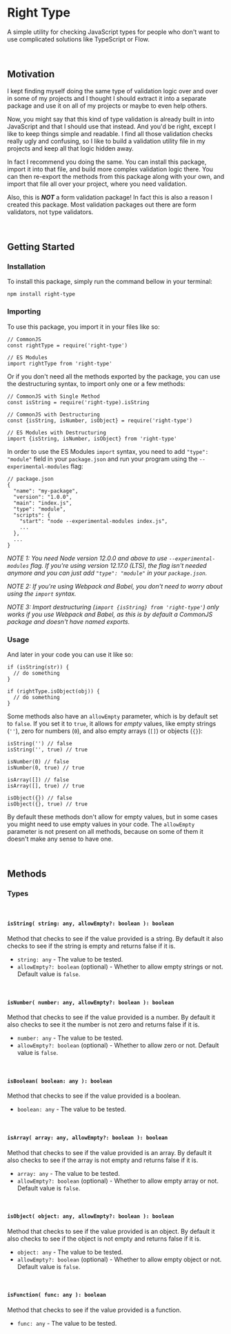 # Right Type

A simple utility for checking JavaScript types for people who don't want to use complicated solutions like TypeScript or Flow.

<br />

## Motivation

I kept finding myself doing the same type of validation logic over and over in some of my projects and I thought I should extract it into a separate package and use it on all of my projects or maybe to even help others.

Now, you might say that this kind of type validation is already built in into JavaScript and that I should use that instead. And you'd be right, except I like to keep things simple and readable. I find all those validation checks really ugly and confusing, so I like to build a validation utility file in my projects and keep all that logic hidden away.

In fact I recommend you doing the same. You can install this package, import it into that file, and build more complex validation logic there. You can then re-export the methods from this package along with your own, and import that file all over your project, where you need validation.

Also, this is **_NOT_** a form validation package! In fact this is also a reason I created this package. Most validation packages out there are form validators, not type validators.

<br />

## Getting Started

### Installation

To install this package, simply run the command bellow in your terminal:

```
npm install right-type
```

### Importing

To use this package, you import it in your files like so:
```
// CommonJS
const rightType = require('right-type')

// ES Modules
import rightType from 'right-type'
```

Or if you don't need all the methods exported by the package, you can use the destructuring syntax, to import only one or a few methods:
```
// CommonJS with Single Method
const isString = require('right-type).isString

// CommonJS with Destructuring
const {isString, isNumber, isObject} = require('right-type')

// ES Modules with Destructuring
import {isString, isNumber, isObject} from 'right-type'
```

In order to use the ES Modules `import` syntax, you need to add `"type": "module"` field in your `package.json` and run your program using the `--experimental-modules` flag:

```
// package.json
{
  "name": "my-package",
  "version": "1.0.0",
  "main": "index.js",
  "type": "module",
  "scripts": {
    "start": "node --experimental-modules index.js",
    ...
  },
  ...
}
```

*NOTE 1: You need Node version 12.0.0 and above to use `--experimental-modules` flag. If you're using version 12.17.0 (LTS), the flag isn't needed anymore and you can just add `"type": "module"` in your `package.json`.*

*NOTE 2: If you're using Webpack and Babel, you don't need to worry about using the `import` syntax.*

*NOTE 3: Import destructuring (`import {isString} from 'right-type'`) only works if you use Webpack and Babel, as this is by default a CommonJS package and doesn't have named exports.*

### Usage

And later in your code you can use it like so:
```
if (isString(str)) {
  // do something
}

if (rightType.isObject(obj)) {
  // do something
}
```

Some methods also have an `allowEmpty` parameter, which is by default set to `false`. If you set it to `true`, it allows for *empty* values, like empty strings (`''`), zero for numbers (`0`), and also empty arrays (`[]`) or objects (`{}`):
```
isString('') // false
isString('', true) // true

isNumber(0) // false
isNumber(0, true) // true

isArray([]) // false
isArray([], true) // true

isObject({}) // false
isObject({}, true) // true
```

By default these methods don't allow for empty values, but in some cases you might need to use empty values in your code. The `allowEmpty` parameter is not present on all methods, because on some of them it doesn't make any sense to have one.

<br />

## Methods

### Types

<br />

#### `isString( string: any, allowEmpty?: boolean ): boolean`

Method that checks to see if the value provided is a string. By default it also checks to see if the string is empty and returns false if it is.

- `string: any` - The value to be tested.
- `allowEmpty?: boolean` (optional) - Whether to allow empty strings or not. Default value is `false`.

<br />

#### `isNumber( number: any, allowEmpty?: boolean ): boolean`

Method that checks to see if the value provided is a number. By default it also checks to see it the number is not zero and returns false if it is.

- `number: any` - The value to be tested.
- `allowEmpty?: boolean` (optional) - Whether to allow zero or not. Default value is `false`.

<br />

#### `isBoolean( boolean: any ): boolean`

Method that checks to see if the value provided is a boolean.

- `boolean: any` - The value to be tested.

<br />

#### `isArray( array: any, allowEmpty?: boolean ): boolean`

Method that checks to see if the value provided is an array. By default it also checks to see if the array is not empty and returns false if it is.

- `array: any` - The value to be tested.
- `allowEmpty?: boolean` (optional) - Whether to allow empty array or not. Default value is `false`.

<br />

#### `isObject( object: any, allowEmpty?: boolean ): boolean`

Method that checks to see if the value provided is an object. By default it also checks to see if the object is not empty and returns false if it is.

- `object: any` - The value to be tested.
- `allowEmpty?: boolean` (optional) - Whether to allow empty object or not. Default value is `false`.

<br />

#### `isFunction( func: any ): boolean`

Method that checks to see if the value provided is a function.

- `func: any` - The value to be tested.

<br />
